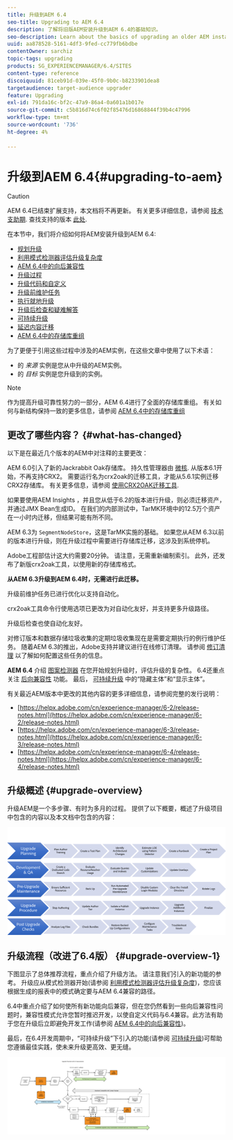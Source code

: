 ```yaml
---
title: 升级到AEM 6.4
seo-title: Upgrading to AEM 6.4
description: 了解将旧版AEM安装升级到AEM 6.4的基础知识。
seo-description: Learn about the basics of upgrading an older AEM installation to AEM 6.4.
uuid: aa878528-5161-4df3-9fed-cc779fb6bdbe
contentOwner: sarchiz
topic-tags: upgrading
products: SG_EXPERIENCEMANAGER/6.4/SITES
content-type: reference
discoiquuid: 81ceb91d-039e-45f0-9b0c-b8233901dea8
targetaudience: target-audience upgrader
feature: Upgrading
exl-id: 791da16c-bf2c-47a9-86a4-0a601a1b017e
source-git-commit: c5b816d74c6f02f85476d16868844f39b4c47996
workflow-type: tm+mt
source-wordcount: '736'
ht-degree: 4%

---
```


# 升级到AEM 6.4{#upgrading-to-aem}

>[!CAUTION]
>
>AEM 6.4已结束扩展支持，本文档将不再更新。 有关更多详细信息，请参阅 [技术支助期](https://helpx.adobe.com/cn/support/programs/eol-matrix.html). 查找支持的版本 [此处](https://experienceleague.adobe.com/docs/).

在本节中，我们将介绍如何将AEM安装升级到AEM 6.4:

* [规划升级](/help/sites-deploying/upgrade-planning.md)
* [利用模式检测器评估升级复杂度](/help/sites-deploying/pattern-detector.md)
* [AEM 6.4中的向后兼容性](/help/sites-deploying/backward-compatibility.md)
* [升级过程](/help/sites-deploying/upgrade-procedure.md)
* [升级代码和自定义](/help/sites-deploying/upgrading-code-and-customizations.md)
* [升级前维护任务](/help/sites-deploying/pre-upgrade-maintenance-tasks.md)
* [执行就地升级](/help/sites-deploying/in-place-upgrade.md)
* [升级后检查和疑难解答](/help/sites-deploying/post-upgrade-checks-and-troubleshooting.md)
* [可持续升级](/help/sites-deploying/sustainable-upgrades.md)
* [延迟内容迁移](/help/sites-deploying/lazy-content-migration.md)
* [AEM 6.4中的存储库重组](/help/sites-deploying/repository-restructuring.md)

为了更便于引用这些过程中涉及的AEM实例，在这些文章中使用了以下术语：

* 的 *来源* 实例是您从中升级的AEM实例。
* 的 *目标* 实例是您升级到的实例。

>[!NOTE]
>
>作为提高升级可靠性努力的一部分，AEM 6.4进行了全面的存储库重组。 有关如何与新结构保持一致的更多信息，请参阅 [AEM 6.4中的存储库重组](/help/sites-deploying/repository-restructuring.md)

## 更改了哪些内容？ {#what-has-changed}

以下是在最近几个版本的AEM中对注释的主要更改：

AEM 6.0引入了新的Jackrabbit Oak存储库。 持久性管理器由 [微核](/help/sites-deploying/recommended-deploys.md). 从版本6.1开始，不再支持CRX2。 需要运行名为crx2oak的迁移工具，才能从5.6.1实例迁移CRX2存储库。 有关更多信息，请参阅 [使用CRX2OAK迁移工具](/help/sites-deploying/using-crx2oak.md).

如果要使用AEM Insights ，并且您从低于6.2的版本进行升级，则必须迁移资产，并通过JMX Bean生成ID。 在我们的内部测试中，TarMK环境中的12.5万个资产在一小时内迁移，但结果可能有所不同。

AEM 6.3为 `SegmentNodeStore`，这是TarMK实施的基础。 如果您从AEM 6.3以前的版本进行升级，则在升级过程中需要进行存储库迁移，这涉及到系统停机。

Adobe工程部估计这大约需要20分钟。 请注意，无需重新编制索引。 此外，还发布了新版crx2oak工具，以使用新的存储库格式。

**从AEM 6.3升级到AEM 6.4时，无需进行此迁移。**

升级前维护任务已进行优化以支持自动化。

crx2oak工具命令行使用选项已更改为对自动化友好，并支持更多升级路径。

升级后检查也使自动化友好。

对修订版本和数据存储垃圾收集的定期垃圾收集现在是需要定期执行的例行维护任务。 随着AEM 6.3的推出，Adobe支持并建议进行在线修订清理。 请参阅 [修订清理](/help/sites-deploying/revision-cleanup.md) 以了解如何配置这些任务的信息。

**AEM 6.4** 介绍 [图案检测器](/help/sites-deploying/pattern-detector.md) 在您开始规划升级时，评估升级的复杂性。 6.4还重点关注 [后向兼容性](/help/sites-deploying/backward-compatibility.md) 功能。 最后， [可持续升级](/help/sites-deploying/sustainable-upgrades.md) 中的“隐藏主体”和“显示主体”。

有关最近AEM版本中更改的其他内容的更多详细信息，请参阅完整的发行说明：

* [https://helpx.adobe.com/cn/experience-manager/6-2/release-notes.html](https://helpx.adobe.com/cn/experience-manager/6-2/release-notes.html)
* [https://helpx.adobe.com/cn/experience-manager/6-3/release-notes.html](https://helpx.adobe.com/cn/experience-manager/6-3/release-notes.html)
* [https://helpx.adobe.com/cn/experience-manager/6-4/release-notes.html](https://helpx.adobe.com/cn/experience-manager/6-4/release-notes.html)

## 升级概述 {#upgrade-overview}

升级AEM是一个多步骤、有时为多月的过程。 提供了以下概要，概述了升级项目中包含的内容以及本文档中包含的内容：

![screen_shot_2018-03-30at80708am](assets/screen_shot_2018-03-30at80708am.png)

## 升级流程（改进了6.4版） {#upgrade-overview-1}

下图显示了总体推荐流程，重点介绍了升级方法。 请注意我们引入的新功能的参考。 升级应从模式检测器开始(请参阅 [利用模式检测器评估升级复杂度](/help/sites-deploying/pattern-detector.md))，您应该根据生成的报表中的模式确定要与AEM 6.4兼容的路径。

6.4中重点介绍了如何使所有新功能向后兼容，但在您仍然看到一些向后兼容性问题时，兼容性模式允许您暂时推迟开发，以使自定义代码与6.4兼容。此方法有助于您在升级后立即避免开发工作(请参阅 [AEM 6.4中的向后兼容性](/help/sites-deploying/backward-compatibility.md))。

最后，在6.4开发周期中，“可持续升级”下引入的功能(请参阅 [可持续升级](/help/sites-deploying/sustainable-upgrades.md))可帮助您遵循最佳实践，使未来升级更高效、更无缝。

![6_4_upgrade_overviewfrowt-newpage3](assets/6_4_upgrade_overviewflowchart-newpage3.png)
